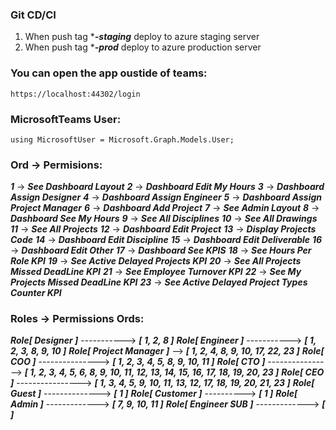 ### Git CD/CI
1. When push tag ****-staging*** deploy to azure staging server
2. When push tag ****-prod*** deploy to azure production server

### You can open the app oustide of teams:
`https://localhost:44302/login`

### MicrosoftTeams User:
`using MicrosoftUser = Microsoft.Graph.Models.User;`


### Ord -> Permisions:
***1*** -> ***See Dashboard Layout***
***2*** -> ***Dashboard Edit My Hours***
***3*** -> ***Dashboard Assign Designer***
***4*** -> ***Dashboard Assign Engineer***
***5*** -> ***Dashboard Assign Project Manager***
***6*** -> ***Dashboard Add Project***
***7*** -> ***See Admin Layout***
***8*** -> ***Dashboard See My Hours***
***9*** -> ***See All Disciplines***
***10*** -> ***See All Drawings***
***11*** -> ***See All Projects***
***12*** -> ***Dashboard Edit Project***
***13*** -> ***Display Projects Code***
***14*** -> ***Dashboard Edit Discipline***
***15*** -> ***Dashboard Edit Deliverable***
***16*** -> ***Dashboard Edit Other***
***17*** -> ***Dashboard See KPIS***
***18*** -> ***See Hours Per Role KPI***
***19*** -> ***See Active Delayed Projects KPI***
***20*** -> ***See All Projects Missed DeadLine KPI***
***21*** -> ***See Employee Turnover KPI***
***22*** -> ***See My Projects Missed DeadLine KPI***
***23*** -> ***See Active Delayed Project Types Counter KPI***


### Roles -> Permissions Ords:
***Role[ Designer ]*** -----------> ***[ 1, 2, 8 ]***
***Role[ Engineer ]*** -----------> ***[ 1, 2, 3, 8, 9, 10 ]***
***Role[ Project Manager ]*** --> ***[ 1, 2, 4, 8, 9, 10, 17, 22, 23 ]***
***Role[ COO ]*** ---------------> ***[ 1, 2, 3, 4, 5, 8, 9, 10, 11 ]***
***Role[ CTO ]*** ----------------> ***[ 1, 2, 3, 4, 5, 6, 8, 9, 10, 11, 12, 13, 14, 15, 16, 17, 18, 19, 20, 23 ]***
***Role[ CEO ]*** ----------------> ***[ 1, 3, 4, 5, 9, 10, 11, 13, 12, 17, 18, 19, 20, 21, 23 ]***
***Role[ Guest ]*** --------------> ***[ 1 ]***
***Role[ Customer ]*** ----------> ***[ 1 ]***
***Role[ Admin ]*** -------------> ***[ 7, 9, 10, 11 ]***
***Role[ Engineer SUB ]*** -------------> ***[  ]***
